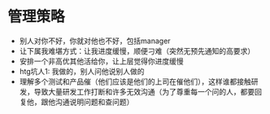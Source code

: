 # 管理策略
- 别人对你不好，你就对他也不好，包括manager
- 让下属我难堪方式：让我进度缓慢，顺便刁难（突然无预先通知的高要求）
- 安排一个非高优其他活给你，让上层觉得你进度缓慢
- htg坑人1: 我做的，别人问他说别人做的
- 理解多个测试和产品催（他们应该是他们的上司在催他们），这样谁都接触研发，导致大量研发工作打断和许多无效沟通（为了尊重每一个问的人，都要回复他，跟他沟通说明问题和查问题）